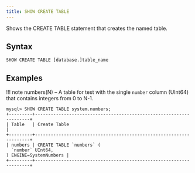 ```yaml
---
title: SHOW CREATE TABLE
---
```


Shows the CREATE TABLE statement that creates the named table.

## Syntax

```
SHOW CREATE TABLE [database.]table_name
```

## Examples

!!! note
    numbers(N) – A table for test with the single `number` column (UInt64) that contains integers from 0 to N-1.

```
mysql> SHOW CREATE TABLE system.numbers;
+---------+--------------------------------------------------------------------+
| Table   | Create Table                                                       |
+---------+--------------------------------------------------------------------+
| numbers | CREATE TABLE `numbers` (
  `number` UInt64,
) ENGINE=SystemNumbers |
+---------+--------------------------------------------------------------------+
```
